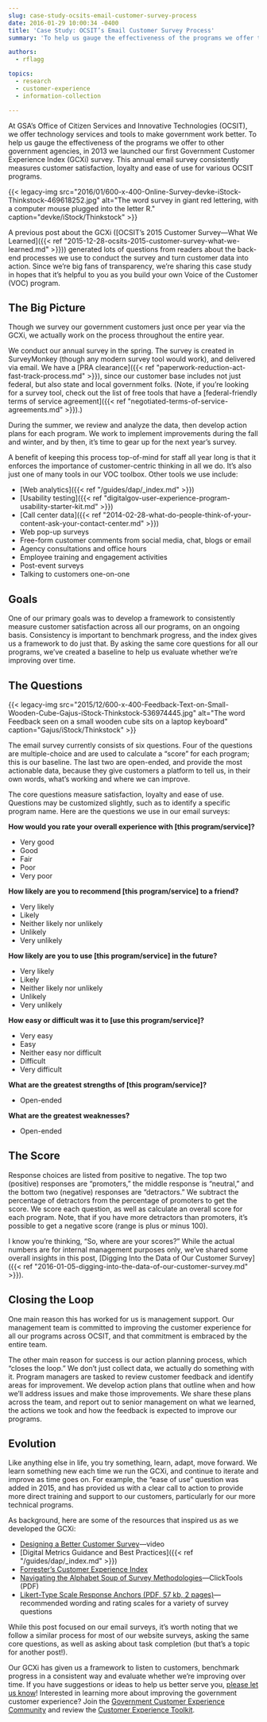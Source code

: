 ```yaml
---
slug: case-study-ocsits-email-customer-survey-process
date: 2016-01-29 10:00:34 -0400
title: 'Case Study: OCSIT’s Email Customer Survey Process'
summary: 'To help us gauge the effectiveness of the programs we offer to other government agencies, we launched our first Government Customer Experience Index (GCXi) survey in 2013.'

authors:
  - rflagg

topics:
  - research
  - customer-experience
  - information-collection

---
```


At GSA’s Office of Citizen Services and Innovative Technologies (OCSIT), we offer technology services and tools to make government work better. To help us gauge the effectiveness of the programs we offer to other government agencies, in 2013 we launched our first Government Customer Experience Index (GCXi) survey. This annual email survey consistently measures customer satisfaction, loyalty and ease of use for various OCSIT programs.

{{< legacy-img src="2016/01/600-x-400-Online-Survey-devke-iStock-Thinkstock-469618252.jpg" alt="The word survey in giant red lettering, with a computer mouse plugged into the letter R." caption="devke/iStock/Thinkstock" >}}

A previous post about the GCXi ([OCSIT’s 2015 Customer Survey—What We Learned]({{< ref "2015-12-28-ocsits-2015-customer-survey-what-we-learned.md" >}})) generated lots of questions from readers about the back-end processes we use to conduct the survey and turn customer data into action. Since we’re big fans of transparency, we’re sharing this case study in hopes that it’s helpful to you as you build your own Voice of the Customer (VOC) program.

## The Big Picture

Though we survey our government customers just once per year via the GCXi, we actually work on the process throughout the entire year.

We conduct our annual survey in the spring. The survey is created in SurveyMonkey (though any modern survey tool would work), and delivered via email. We have a [PRA clearance]({{< ref "paperwork-reduction-act-fast-track-process.md" >}}), since our customer base includes not just federal, but also state and local government folks. (Note, if you’re looking for a survey tool, check out the list of free tools that have a [federal-friendly terms of service agreement]({{< ref "negotiated-terms-of-service-agreements.md" >}}).)

During the summer, we review and analyze the data, then develop action plans for each program. We work to implement improvements during the fall and winter, and by then, it’s time to gear up for the next year’s survey.

A benefit of keeping this process top-of-mind for staff all year long is that it enforces the importance of customer-centric thinking in all we do. It’s also just one of many tools in our VOC toolbox. Other tools we use include:

* [Web analytics]({{< ref "/guides/dap/_index.md" >}})
* [Usability testing]({{< ref "digitalgov-user-experience-program-usability-starter-kit.md" >}})
* [Call center data]({{< ref "2014-02-28-what-do-people-think-of-your-content-ask-your-contact-center.md" >}})
* Web pop-up surveys
* Free-form customer comments from social media, chat, blogs or email
* Agency consultations and office hours
* Employee training and engagement activities
* Post-event surveys
* Talking to customers one-on-one

## Goals

One of our primary goals was to develop a framework to consistently measure customer satisfaction across all our programs, on an ongoing basis. Consistency is important to benchmark progress, and the index gives us a framework to do just that. By asking the same core questions for all our programs, we’ve created a baseline to help us evaluate whether we’re improving over time.

## The Questions

{{< legacy-img src="2015/12/600-x-400-Feedback-Text-on-Small-Wooden-Cube-Gajus-iStock-Thinkstock-536974445.jpg" alt="The word Feedback seen on a small wooden cube sits on a laptop keyboard" caption="Gajus/iStock/Thinkstock" >}}

The email survey currently consists of six questions. Four of the questions are multiple-choice and are used to calculate a “score” for each program; this is our baseline. The last two are open-ended, and provide the most actionable data, because they give customers a platform to tell us, in their own words, what’s working and where we can improve.

The core questions measure satisfaction, loyalty and ease of use. Questions may be customized slightly, such as to identify a specific program name. Here are the questions we use in our email surveys:

**How would you rate your overall experience with [this program/service]?**

* Very good
* Good
* Fair
* Poor
* Very poor

**How likely are you to recommend [this program/service] to a friend?**

* Very likely
* Likely
* Neither likely nor unlikely
* Unlikely
* Very unlikely

**How likely are you to use [this program/service] in the future?**

* Very likely
* Likely
* Neither likely nor unlikely
* Unlikely
* Very unlikely

**How easy or difficult was it to [use this program/service]?**

* Very easy
* Easy
* Neither easy nor difficult
* Difficult
* Very difficult

**What are the greatest strengths of [this program/service]?**

* Open-ended

**What are the greatest weaknesses?**

* Open-ended

## The Score

Response choices are listed from positive to negative. The top two (positive) responses are “promoters,” the middle response is “neutral,” and the bottom two (negative) responses are “detractors.” We subtract the percentage of detractors from the percentage of promoters to get the score. We score each question, as well as calculate an overall score for each program. Note, that if you have more detractors than promoters, it’s possible to get a negative score (range is plus or minus 100).

I know you’re thinking, “So, where are your scores?” While the actual numbers are for internal management purposes only, we’ve shared some overall insights in this post, [Digging Into the Data of Our Customer Survey]({{< ref "2016-01-05-digging-into-the-data-of-our-customer-survey.md" >}}).

## Closing the Loop

One main reason this has worked for us is management support. Our management team is committed to improving the customer experience for all our programs across OCSIT, and that commitment is embraced by the entire team.

The other main reason for success is our action planning process, which “closes the loop.” We don’t just collect data, we actually do something with it. Program managers are tasked to review customer feedback and identify areas for improvement. We develop action plans that outline when and how we’ll address issues and make those improvements. We share these plans across the team, and report out to senior management on what we learned, the actions we took and how the feedback is expected to improve our programs.

## Evolution

Like anything else in life, you try something, learn, adapt, move forward. We learn something new each time we run the GCXi, and continue to iterate and improve as time goes on. For example, the “ease of use” question was added in 2015, and has provided us with a clear call to action to provide more direct training and support to our customers, particularly for our more technical programs.

As background, here are some of the resources that inspired us as we developed the GCXi:

* [Designing a Better Customer Survey](https://www.youtube.com/watch?v=9VxW7mFZUc4&list=PLd9b-GuOJ3nH7xSSjL1XBXPfVqw68BNbW&index=15)—video
* [Digital Metrics Guidance and Best Practices]({{< ref "/guides/dap/_index.md" >}})
* [Forrester’s Customer Experience Index](https://www.forrester.com/CX-Index/-/E-MPL191)
* [Navigating the Alphabet Soup of Survey Methodologies](http://www.clicktools.com/wp-content/uploads/2015/04/Navigating-the-Alphabet-Soup-of-Survey-Methodologies.pdf)—ClickTools (PDF)
* [Likert-Type Scale Response Anchors (PDF, 57 kb, 2 pages)](https://media.clemson.edu/cbshs/prtm/research/resources-for-research-page-2/Vagias-Likert-Type-Scale-Response-Anchors.pdf)—recommended wording and rating scales for a variety of survey questions

While this post focused on our email surveys, it’s worth noting that we follow a similar process for most of our website surveys, asking the same core questions, as well as asking about task completion (but that’s a topic for another post!).

Our GCXi has given us a framework to listen to customers, benchmark progress in a consistent way and evaluate whether we&#8217;re improving over time. If you have suggestions or ideas to help us better serve you, <a href="mailto:rachel.flagg@gsa.gov">please let us know</a>! Interested in learning more about improving the government customer experience? Join the [Government Customer Experience Community](https://digital.gov/communities/customer-experience/) and review the [Customer Experience Toolkit](https://digital.gov/resources/customer-experience-toolkit/).
